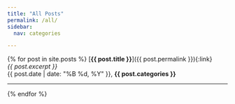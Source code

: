 ```yaml
---
title: "All Posts"
permalink: /all/
sidebar:
  nav: categories

---
```



{% for post in site.posts %}
  [**{{ post.title }}**]({{ post.permalink }}){:link}
<br>
  _{{ post.excerpt }}_
<br>
  {{ post.date | date: "%B %d, %Y" }}, **{{ post.categories }}**

  ---
{% endfor %}

